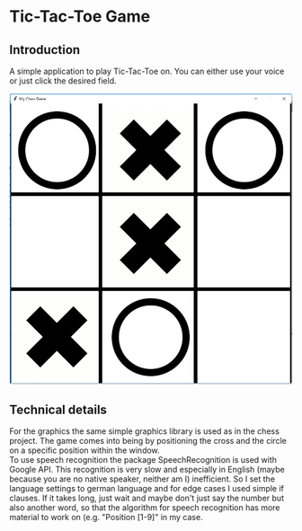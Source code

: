 # Tic-Tac-Toe Game
## Introduction
A simple application to play Tic-Tac-Toe on. You can either use your voice or just click the desired field.  

![alt text](https://github.com/lulu98/tic-tac-toe-game/blob/master/thumbnail.PNG)

## Technical details
For the graphics the same simple graphics library is used as in the chess project. The game comes into being by positioning the cross and the circle on a specific position within the window.  
To use speech recognition the package SpeechRecognition is used with Google API. This recognition is very slow and especially in English (maybe because you are no native speaker, neither am I) inefficient. So I set the language settings to german language and for edge cases I used simple if clauses. If it takes long, just wait and maybe don't just say the number but also another word, so that the algorithm for speech recognition has more material to work on (e.g. "Position [1-9]" in my case.
